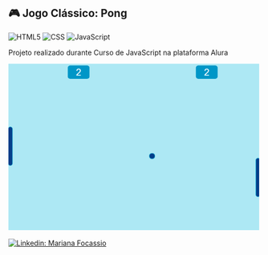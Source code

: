 ## :video_game: Jogo Clássico: Pong

![HTML5](https://img.shields.io/badge/-HTML5-333333?style=flat&logo=HTML5)
![CSS](https://img.shields.io/badge/-CSS-333333?style=flat&logo=CSS3&logoColor=1572B6)
![JavaScript](https://img.shields.io/badge/-JavaScript-333333?style=flat&logo=javascript)


Projeto realizado durante Curso de JavaScript na plataforma Alura


<img src="pong.png" width="500">


[![Linkedin: Mariana Focassio](https://img.shields.io/badge/-marianafocassio-blue?style=flat-square&logo=Linkedin&logoColor=white&link=https://www.linkedin.com/in/marianafocassio/)](https://www.linkedin.com/in/marianafocassio/)
